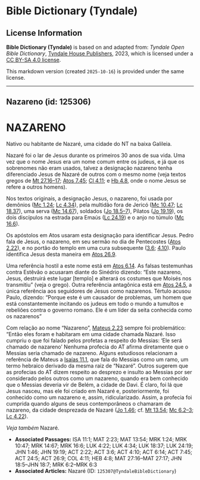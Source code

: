 # Bible Dictionary (Tyndale)

## License Information

**Bible Dictionary (Tyndale)** is based on and adapted from: _Tyndale Open Bible Dictionary_, [Tyndale House Publishers](https://tyndaleopenresources.com/), 2023, which is licensed under a [CC BY-SA 4.0 license](https://creativecommons.org/licenses/by-sa/4.0/legalcode.en).

This markdown version (created `2025-10-16`) is provided under the same license.



--------------------------------

## Nazareno (id: 125306)

NAZARENO
========

Nativo ou habitante de Nazaré, uma cidade do NT na baixa Galileia.

Nazaré foi o lar de Jesus durante os primeiros 30 anos de sua vida. Uma vez que o nome Jesus era um nome comum entre os judeus, e já que os sobrenomes não eram usados, talvez a designação nazareno tenha diferenciado Jesus de Nazaré de outros com o mesmo nome (veja textos gregos de [Mt 27\.16–17](https://ref.ly/Matt27:16-Matt27:17); [Atos 7\.45](https://ref.ly/Acts7:45); [Cl 4\.11](https://ref.ly/Col4:11); e [Hb 4\.8](https://ref.ly/Heb4:8), onde o nome Jesus se refere a outros homens).

Nos textos originais, a designação Jesus, o nazareno, foi usada por demônios ([Mc 1\.24](https://ref.ly/Mark1:24); [Lc 4\.34](https://ref.ly/Luke4:34)), pela multidão fora de Jericó ([Mc 10\.47](https://ref.ly/Mark10:47); [Lc 18\.37](https://ref.ly/Luke18:37)), uma serva ([Mc 14\.67](https://ref.ly/Mark14:67)), soldados ([Jo 18\.5–7](https://ref.ly/John18:5-John18:7)), Pilatos ([Jo 19\.19](https://ref.ly/John19:19)), os dois discípulos na estrada para Emaús ([Lc 24\.19](https://ref.ly/Luke24:19)) e o anjo no túmulo ([Mc 16\.6](https://ref.ly/Mark16:6)).

Os apóstolos em Atos usaram esta designação para identificar Jesus. Pedro fala de Jesus, o nazareno, em seu sermão no dia de Pentecostes ([Atos 2\.22](https://ref.ly/Acts2:22)), e no portão do templo em uma cura subsequente ([3\.6](https://ref.ly/Acts3:6); [4\.10](https://ref.ly/Acts4:10)). Paulo identifica Jesus desta maneira em [Atos 26\.9](https://ref.ly/Acts26:9).

Uma referência hostil a este nome está em [Atos 6\.14](https://ref.ly/Acts6:14). As falsas testemunhas contra Estêvão o acusaram diante do Sinédrio dizendo: “Este nazareno, Jesus, destruirá este lugar \[templo] e alterará os costumes que Moisés nos transmitiu” (veja o grego). Outra referência antagônica está em [Atos 24\.5](https://ref.ly/Acts24:5), a única referência aos seguidores de Jesus como nazarenos. Tértulo acusou Paulo, dizendo: “Porque este é um causador de problemas, um homem que está constantemente incitando os judeus em todo o mundo a tumultos e rebeliões contra o governo romano. Ele é um líder da seita conhecida como os nazarenos”

Com relação ao nome “Nazareno”, [Mateus 2\.23](https://ref.ly/Matt2:23) sempre foi problemático: “Então eles foram e habitaram em uma cidade chamada Nazaré. Isso cumpriu o que foi falado pelos profetas a respeito do Messias: ‘Ele será chamado de nazareno’ Nenhuma profecia do AT afirma diretamente que o Messias seria chamado de nazareno. Alguns estudiosos relacionam a referência de Mateus a [Isaías 11\.1](https://ref.ly/Isa11:1), que fala do Messias como um ramo, um termo hebraico derivado da mesma raiz de “Nazaré”. Outros sugerem que as profecias do AT dizem respeito ao desprezo e insulto ao Messias por ser considerado pelos outros como um nazareno, quando era bem conhecido que o Messias deveria vir de Belém, a cidade de Davi. É claro, foi lá que Jesus nasceu, mas ele foi criado em Nazaré e, posteriormente, foi conhecido como um nazareno e, assim, ridicularizado. Assim, a profecia foi cumprida quando alguns de seus contemporâneos o chamaram de nazareno, da cidade desprezada de Nazaré ([Jo 1\.46](https://ref.ly/John1:46); cf. [Mt 13\.54](https://ref.ly/Matt13:54); [Mc 6\.2–3](https://ref.ly/Mark6:2-Mark6:3); [Lc 4\.22](https://ref.ly/Luke4:22)).

*Veja também* Nazaré.

* **Associated Passages:** ISA 11:1; MAT 2:23; MAT 13:54; MRK 1:24; MRK 10:47; MRK 14:67; MRK 16:6; LUK 4:22; LUK 4:34; LUK 18:37; LUK 24:19; JHN 1:46; JHN 19:19; ACT 2:22; ACT 3:6; ACT 4:10; ACT 6:14; ACT 7:45; ACT 24:5; ACT 26:9; COL 4:11; HEB 4:8; MAT 27:16–MAT 27:17; JHN 18:5–JHN 18:7; MRK 6:2–MRK 6:3
* **Associated Articles:** Nazaré (ID: `125307@TyndaleBibleDictionary`)

